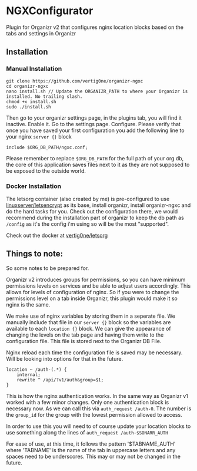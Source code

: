 # NGXConfigurator
Plugin for Organizr v2 that configures nginx location blocks based on the tabs and settings in Organizr

## Installation

### Manual Installation

    git clone https://github.com/vertig0ne/organizr-ngxc
    cd organizr-ngxc
    nano install.sh // Update the ORGANIZR_PATH to where your Organizr is installed. No trailing slash.
    chmod +x install.sh
    sudo ./install.sh

Then go to your organizr settings page, in the plugins tab, you will find it inactive. Enable it. Go to the settings page. Configure.
Please verify that once you have saved your first configuration you add the following line to your nginx `server {}` block

    include $ORG_DB_PATH/ngxc.conf;

Please remember to replace `$ORG_DB_PATH` for the full path of your org db, the core of this application saves files next to it as they are not supposed to be exposed to the outside world.

### Docker Installation

The letsorg container (also created by me) is pre-configured to use [linuxserver/letsencrypt](https://github.com/linuxserver/docker-letsencrypt) as its base, install organizr, install organizr-ngxc and do the hard tasks for you. Check out the configuration there, we would recommend during the installation part of organizr to keep the db path as `/config` as it's  the config i'm using so will be the most "supported".

Check out the docker at [vertig0ne/letsorg](https://hub.docker.com/r/vertig0ne/letsorg)

## Things to note:
So some notes to be prepared for.

Organizr v2 introduces groups for permissions, so you can have minimum permissions levels on services and be able to adjust users accordingly. This allows for levels of configuration of nginx. So if you were to change the permissions level on a tab inside Organizr, this plugin would make it so nginx is the same.

We make use of nginx variables by storing them in a seperate file. We manually include that file in our `server {}` block so the variables are available to each `location {}` block. We can give the appearance of changing the levels on the tab page and having them write to the configuration file. This file is stored next to the Organizr DB File.

Nginx reload each time the configuration file is saved may be necessary. Will be looking into options for that in the future.


    location ~ /auth-(.*) {
        internal;
        rewrite ^ /api/?v1/auth&group=$1;
    }
    
This is how the nginx authentication works. In the same way as Organizr v1 worked with a few minor changes. Only one authentication block is necessary now. As we can call this via `auth_request /auth-0`. The number is the `group_id` for the group with the lowest permission allowed to access.

In order to use this you will need to of course update your location blocks to use something along the lines of `auth_request /auth-$SONARR_AUTH` 

For ease of use, at this time, it follows the pattern '$TABNAME_AUTH' where 'TABNAME' is the name of the tab in uppercase letters and any spaces need to be underscores. This may or may not be changed in the future.
